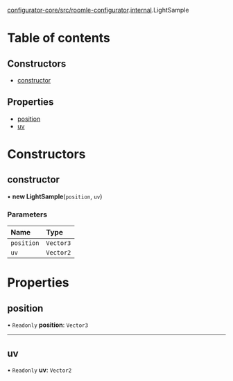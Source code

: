 [configurator-core/src/roomle-configurator](../modules/configurator_core_src_roomle_configurator.md).[internal](../modules/configurator_core_src_roomle_configurator._internal_.md).LightSample

# Table of contents

## Constructors

- [constructor](configurator_core_src_roomle_configurator._internal_.LightSample.md#constructor)

## Properties

- [position](configurator_core_src_roomle_configurator._internal_.LightSample.md#position)
- [uv](configurator_core_src_roomle_configurator._internal_.LightSample.md#uv)

# Constructors

## constructor

• **new LightSample**(`position`, `uv`)

### Parameters

| Name | Type |
| :------ | :------ |
| `position` | `Vector3` |
| `uv` | `Vector2` |

# Properties

## position

• `Readonly` **position**: `Vector3`

___

## uv

• `Readonly` **uv**: `Vector2`
